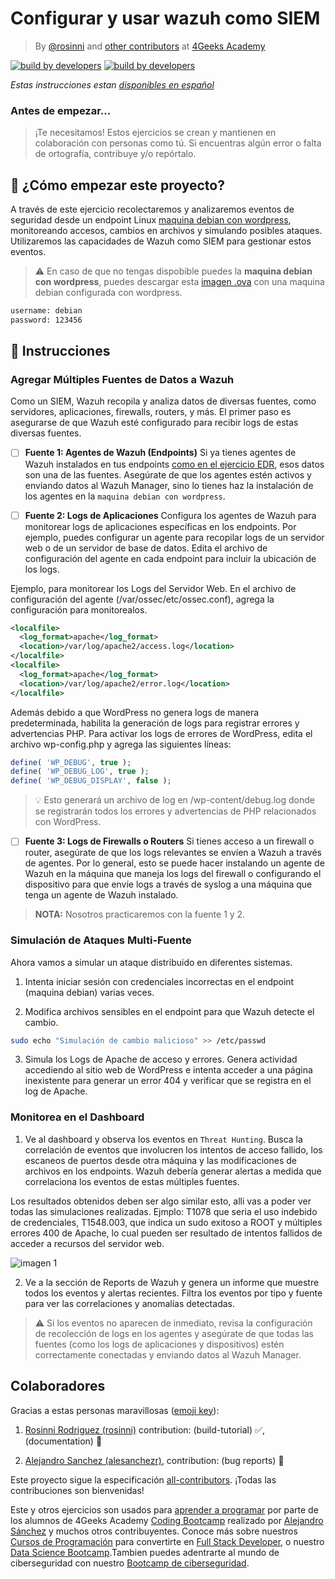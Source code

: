 <!-- hide -->
# Configurar y usar wazuh como SIEM

> By [@rosinni](https://github.com/rosinni) and [other contributors](https://github.com/breatheco-de/configure-and-use-wazuh-as-siem/graphs/contributors) at [4Geeks Academy](https://4geeksacademy.co/)

[![build by developers](https://img.shields.io/badge/build_by-Developers-blue)](https://4geeks.com)
[![build by developers](https://img.shields.io/twitter/follow/4geeksacademy?style=social&logo=twitter)](https://twitter.com/4geeksacademy)

*Estas instrucciones estan [disponibles en español](https://github.com/breatheco-de/configure-and-use-wazuh-as-siem/blob/main/README.es.md)*

### Antes de empezar...

> ¡Te necesitamos! Estos ejercicios se crean y mantienen en colaboración con personas como tú. Si encuentras algún error o falta de ortografía, contribuye y/o repórtalo.
<!-- endhide -->

<onlyfor saas="false" withBanner="false">

## 🌱 ¿Cómo empezar este proyecto?

A través de este ejercicio recolectaremos y analizaremos eventos de seguridad desde un endpoint Linux [maquina debian con wordpress](https://4geeks.com/es/interactive-coding-tutorial/desplegando-sitio-wordpress-debian), monitoreando accesos, cambios en archivos y simulando posibles ataques. Utilizaremos las capacidades de Wazuh como SIEM para gestionar estos eventos.

> ⚠ En caso de que no tengas dispobible puedes la **maquina debian con wordpress**, puedes descargar esta [imagen .ova](https://storage.googleapis.com/breathecode/virtualbox/debian-with-wordpress.ova) con una maquina debian configurada con wordpress.

```bash
username: debian
password: 123456
```

</onlyfor>

## 📝 Instrucciones


### Agregar Múltiples Fuentes de Datos a Wazuh
Como un SIEM, Wazuh recopila y analiza datos de diversas fuentes, como servidores, aplicaciones, firewalls, routers, y más. El primer paso es asegurarse de que Wazuh esté configurado para recibir logs de estas diversas fuentes.

- [ ] **Fuente 1: Agentes de Wazuh (Endpoints)**
Si ya tienes agentes de Wazuh instalados en tus endpoints [como en el ejercicio EDR](#), esos datos son una de las fuentes. Asegúrate de que los agentes estén activos y enviando datos al Wazuh Manager, sino lo tienes haz la instalación de los agentes en la `maquina debian con wordpress`.

- [ ] **Fuente 2: Logs de Aplicaciones**
Configura los agentes de Wazuh para monitorear logs de aplicaciones específicas en los endpoints. Por ejemplo, puedes configurar un agente para recopilar logs de un servidor web o de un servidor de base de datos. Edita el archivo de configuración del agente en cada endpoint para incluir la ubicación de los logs.

Ejemplo, para monitorear los Logs del Servidor Web. En el archivo de configuración del agente (/var/ossec/etc/ossec.conf), agrega la configuración para monitorealos.

```xml
<localfile>
  <log_format>apache</log_format>
  <location>/var/log/apache2/access.log</location>
</localfile> 
<localfile>
  <log_format>apache</log_format>
  <location>/var/log/apache2/error.log</location>
</localfile>
```

Además debido a que WordPress no genera logs de manera predeterminada, habilita la generación de logs para registrar errores y advertencias PHP. Para activar los logs de errores de WordPress, edita el archivo wp-config.php y agrega las siguientes líneas:

```php
define( 'WP_DEBUG', true );
define( 'WP_DEBUG_LOG', true );
define( 'WP_DEBUG_DISPLAY', false );
```

> 💡 Esto generará un archivo de log en /wp-content/debug.log donde se registrarán todos los errores y advertencias de PHP relacionados con WordPress.

- [ ] **Fuente 3: Logs de Firewalls o Routers**
Si tienes acceso a un firewall o router, asegúrate de que los logs relevantes se envíen a Wazuh a través de agentes. Por lo general, esto se puede hacer instalando un agente de Wazuh en la máquina que maneja los logs del firewall o configurando el dispositivo para que envíe logs a través de syslog a una máquina que tenga un agente de Wazuh instalado.

> **NOTA:** Nosotros practicaremos con la fuente 1 y 2.


### Simulación de Ataques Multi-Fuente
Ahora vamos a simular un ataque distribuido en diferentes sistemas.

1. Intenta iniciar sesión con credenciales incorrectas en el endpoint (maquina debian) varias veces.

2. Modifica archivos sensibles en el endpoint para que Wazuh detecte el cambio.

```bash
sudo echo "Simulación de cambio malicioso" >> /etc/passwd
```

3. Simula los Logs de Apache de acceso y errores. Genera actividad accediendo al sitio web de WordPress e intenta acceder a una página inexistente para generar un error 404 y verificar que se registra en el log de Apache.


### Monitorea en el Dashboard

1. Ve al dashboard y observa los eventos en `Threat Hunting`. Busca la correlación de eventos que involucren los intentos de acceso fallido, los escaneos de puertos desde otra máquina y las modificaciones de archivos en los endpoints. Wazuh debería generar alertas a medida que correlaciona los eventos de estas múltiples fuentes.

Los resultados obtenidos deben ser algo similar esto, alli vas a poder ver todas las simulaciones realizadas. Ejmplo: T1078 que seria el uso indebido de credenciales, T1548.003, que indica un sudo exitoso a ROOT y múltiples errores 400 de Apache, lo cual pueden ser resultado de intentos fallidos de acceder a recursos del servidor web.

![imagen 1](https://github.com/breatheco-de/configure-and-use-wazuh-as-siem/blob/main/assets/wazuh-siem-results.png?raw=true)

2. Ve a la sección de Reports de Wazuh y genera un informe que muestre todos los eventos y alertas recientes. Filtra los eventos por tipo y fuente para ver las correlaciones y anomalías detectadas.

> ⚠ Si los eventos no aparecen de inmediato, revisa la configuración de recolección de logs en los agentes y asegúrate de que todas las fuentes (como los logs de aplicaciones y dispositivos) estén correctamente conectadas y enviando datos al Wazuh Manager.

<!-- hide -->

## Colaboradores

Gracias a estas personas maravillosas ([emoji key](https://github.com/kentcdodds/all-contributors#emoji-key)):

1. [Rosinni Rodriguez (rosinni)](https://github.com/rosinni) contribution: (build-tutorial) ✅, (documentation) 📖
  
2. [Alejandro Sanchez (alesanchezr)](https://github.com/alesanchezr),  contribution: (bug reports) 🐛

Este proyecto sigue la especificación [all-contributors](https://github.com/kentcdodds/all-contributors). ¡Todas las contribuciones son bienvenidas!

Este y otros ejercicios son usados para [aprender a programar](https://4geeksacademy.com/es/aprender-a-programar/aprender-a-programar-desde-cero) por parte de los alumnos de 4Geeks Academy [Coding Bootcamp](https://4geeksacademy.com/us/coding-bootcamp) realizado por [Alejandro Sánchez](https://twitter.com/alesanchezr) y muchos otros contribuyentes. Conoce más sobre nuestros [Cursos de Programación](https://4geeksacademy.com/es/curso-de-programacion-desde-cero?lang=es) para convertirte en [Full Stack Developer](https://4geeksacademy.com/es/coding-bootcamps/desarrollador-full-stack/?lang=es), o nuestro [Data Science Bootcamp](https://4geeksacademy.com/es/coding-bootcamps/curso-datascience-machine-learning).Tambien puedes adentrarte al mundo de ciberseguridad con nuestro [Bootcamp de ciberseguridad](https://4geeksacademy.com/es/coding-bootcamps/curso-ciberseguridad).

<!-- endhide -->

